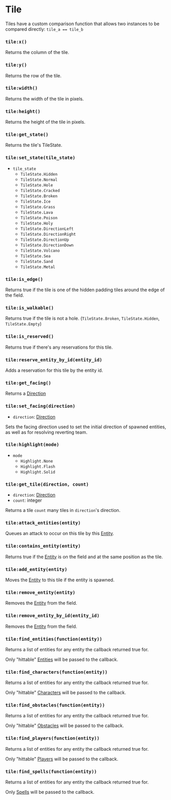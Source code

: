 # Tile

Tiles have a custom comparison function that allows two instances to be compared directly: `tile_a == tile_b`

### `tile:x()`

Returns the column of the tile.

### `tile:y()`

Returns the row of the tile.

### `tile:width()`

Returns the width of the tile in pixels.

### `tile:height()`

Returns the height of the tile in pixels.

### `tile:get_state()`

Returns the tile's TileState.

### `tile:set_state(tile_state)`

- `tile_state`
  - `TileState.Hidden`
  - `TileState.Normal`
  - `TileState.Hole`
  - `TileState.Cracked`
  - `TileState.Broken`
  - `TileState.Ice`
  - `TileState.Grass`
  - `TileState.Lava`
  - `TileState.Poison`
  - `TileState.Holy`
  - `TileState.DirectionLeft`
  - `TileState.DirectionRight`
  - `TileState.DirectionUp`
  - `TileState.DirectionDown`
  - `TileState.Volcano`
  - `TileState.Sea`
  - `TileState.Sand`
  - `TileState.Metal`

### `tile:is_edge()`

Returns true if the tile is one of the hidden padding tiles around the edge of the field.

### `tile:is_walkable()`

Returns true if the tile is not a hole. (`TileState.Broken`, `TileState.Hidden`, `TileState.Empty`)

### `tile:is_reserved()`

Returns true if there's any reservations for this tile.

### `tile:reserve_entity_by_id(entity_id)`

Adds a reservation for this tile by the entity id.

### `tile:get_facing()`

Returns a [Direction](/docs/client/lua-api/direction)

### `tile:set_facing(direction)`

- `direction`: [Direction](/docs/client/lua-api/direction)

Sets the facing direction used to set the initial direction of spawned entities, as well as for resolving reverting team.

### `tile:highlight(mode)`

- `mode`
  - `Highlight.None`
  - `Highlight.Flash`
  - `Highlight.Solid`

### `tile:get_tile(direction, count)`

- `direction`: [Direction](/docs/client/lua-api/direction)
- `count`: integer

Returns a tile `count` many tiles in `direction`'s direction.

### `tile:attack_entities(entity)`

Queues an attack to occur on this tile by this [Entity](/docs/client/lua-api/entity).

### `tile:contains_entity(entity)`

Returns true if the [Entity](/docs/client/lua-api/entity) is on the field and at the same position as the tile.

### `tile:add_entity(entity)`

Moves the [Entity](/docs/client/lua-api/entity) to this tile if the entity is spawned.

### `tile:remove_entity(entity)`

Removes the [Entity](/docs/client/lua-api/entity) from the field.

### `tile:remove_entity_by_id(entity_id)`

Removes the [Entity](/docs/client/lua-api/entity) from the field.

### `tile:find_entities(function(entity))`

Returns a list of entities for any entity the callback returned true for.

Only "hittable" [Entities](/docs/client/lua-api/entity) will be passed to the callback.

### `tile:find_characters(function(entity))`

Returns a list of entities for any entity the callback returned true for.

Only "hittable" [Characters](/docs/client/lua-api/character) will be passed to the callback.

### `tile:find_obstacles(function(entity))`

Returns a list of entities for any entity the callback returned true for.

Only "hittable" [Obstacles](/docs/client/lua-api/obstacle) will be passed to the callback.

### `tile:find_players(function(entity))`

Returns a list of entities for any entity the callback returned true for.

Only "hittable" [Players](/docs/client/lua-api/players) will be passed to the callback.

### `tile:find_spells(function(entity))`

Returns a list of entities for any entity the callback returned true for.

Only [Spells](/docs/client/lua-api/spell) will be passed to the callback.
